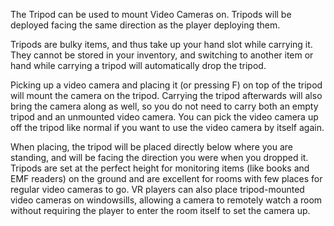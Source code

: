 The Tripod can be used to mount Video Cameras on. Tripods will be deployed facing the same direction as the player deploying them.

Tripods are bulky items, and thus take up your hand slot while carrying it. They cannot be stored in your inventory, and switching to another item or hand while carrying a tripod will automatically drop the tripod.

Picking up a video camera and placing it (or pressing F) on top of the tripod will mount the camera on the tripod. Carrying the tripod afterwards will also bring the camera along as well, so you do not need to carry both an empty tripod and an unmounted video camera. You can pick the video camera up off the tripod like normal if you want to use the video camera by itself again.

When placing, the tripod will be placed directly below where you are standing, and will be facing the direction you were when you dropped it. Tripods are set at the perfect height for monitoring items (like books and EMF readers) on the ground and are excellent for rooms with few places for regular video cameras to go. VR players can also place tripod-mounted video cameras on windowsills, allowing a camera to remotely watch a room without requiring the player to enter the room itself to set the camera up.
